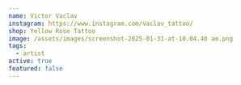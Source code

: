 ```yaml
---
name: Victor Vaclav
instagram: https://www.instagram.com/vaclav_tattoo/
shop: Yellow Rose Tattoo
image: /assets/images/screenshot-2025-01-31-at-10.04.40 am.png
tags:
  - artist
active: true
featured: false
---
```

